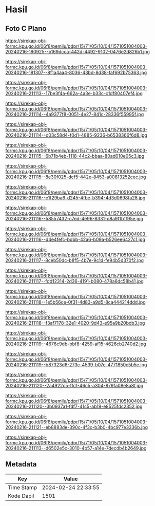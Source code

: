# Hasil

## Foto C Plano

https://sirekap-obj-formc.kpu.go.id/06f8/pemilu/pdpr/15/71/05/10/04/1571051004003-20240216-180925--b169dcca-442d-4492-9102-0476e2d826b1.jpg

https://sirekap-obj-formc.kpu.go.id/06f8/pemilu/pdpr/15/71/05/10/04/1571051004003-20240216-181307--8f1a4aa4-8036-43bd-8d38-faf692b75363.jpg

https://sirekap-obj-formc.kpu.go.id/06f8/pemilu/pdpr/15/71/05/10/04/1571051004003-20240216-211113--17be3f4a-662a-4a3e-b33c-c1df80407ef4.jpg

https://sirekap-obj-formc.kpu.go.id/06f8/pemilu/pdpr/15/71/05/10/04/1571051004003-20240216-211114--4a9377f8-0051-4e27-841c-28336f55995f.jpg

https://sirekap-obj-formc.kpu.go.id/06f8/pemilu/pdpr/15/71/05/10/04/1571051004003-20240216-211114--d03c58d4-f0d1-4885-9236-b6538366f6d8.jpg

https://sirekap-obj-formc.kpu.go.id/06f8/pemilu/pdpr/15/71/05/10/04/1571051004003-20240216-211115--6b71b4eb-1118-44c2-bbaa-80ad010e05c3.jpg

https://sirekap-obj-formc.kpu.go.id/06f8/pemilu/pdpr/15/71/05/10/04/1571051004003-20240216-211115--8e30f025-dcf5-442e-8453-a00813252cec.jpg

https://sirekap-obj-formc.kpu.go.id/06f8/pemilu/pdpr/15/71/05/10/04/1571051004003-20240216-211116--e1f29ba6-d245-4fbe-b394-4d3d0698fa28.jpg

https://sirekap-obj-formc.kpu.go.id/06f8/pemilu/pdpr/15/71/05/10/04/1571051004003-20240216-211116--58557432-c7ed-4e96-8331-d8a9f1b1f95e.jpg

https://sirekap-obj-formc.kpu.go.id/06f8/pemilu/pdpr/15/71/05/10/04/1571051004003-20240216-211116--d4e4fefc-bdbb-42a6-b09a-b526ee6427c1.jpg

https://sirekap-obj-formc.kpu.go.id/06f8/pemilu/pdpr/15/71/05/10/04/1571051004003-20240216-211117--8ceb50dc-b8f5-4b7e-9c1d-fe94b5d370f2.jpg

https://sirekap-obj-formc.kpu.go.id/06f8/pemilu/pdpr/15/71/05/10/04/1571051004003-20240216-211117--fdd12314-2d36-4191-b080-478a6dc58b41.jpg

https://sirekap-obj-formc.kpu.go.id/06f8/pemilu/pdpr/15/71/05/10/04/1571051004003-20240216-211118--1e5b56ce-0f31-4d83-a9d5-8ca444214ddd.jpg

https://sirekap-obj-formc.kpu.go.id/06f8/pemilu/pdpr/15/71/05/10/04/1571051004003-20240216-211118--f3af7178-32e1-4020-9d43-e95a9b20bdb3.jpg

https://sirekap-obj-formc.kpu.go.id/06f8/pemilu/pdpr/15/71/05/10/04/1571051004003-20240216-211119--4676c9db-bbf8-4259-af15-4626cb2740d2.jpg

https://sirekap-obj-formc.kpu.go.id/06f8/pemilu/pdpr/15/71/05/10/04/1571051004003-20240216-211119--b87323d6-273c-4539-b07e-4771850c5b5e.jpg

https://sirekap-obj-formc.kpu.go.id/06f8/pemilu/pdpr/15/71/05/10/04/1571051004003-20240216-211120--2a4922c5-ffc1-46c5-a304-879fa08e8a8f.jpg

https://sirekap-obj-formc.kpu.go.id/06f8/pemilu/pdpr/15/71/05/10/04/1571051004003-20240216-211120--3b0937a1-fdf7-41c5-ab19-e8525fdc2352.jpg

https://sirekap-obj-formc.kpu.go.id/06f8/pemilu/pdpr/15/71/05/10/04/1571051004003-20240216-211121--eb8883de-390c-4f3c-b3b0-4bc977e3336b.jpg

https://sirekap-obj-formc.kpu.go.id/06f8/pemilu/pdpr/15/71/05/10/04/1571051004003-20240216-211113--d6502e5c-3010-4b57-a14e-7decdb4b2649.jpg


## Metadata

| Key        | Value               |
| ---------- | ------------------- |
| Time Stamp | 2024-02-24 22:33:55 |
| Kode Dapil | 1501                |




